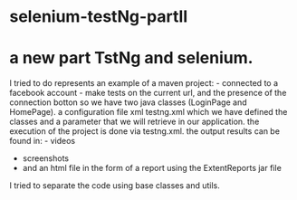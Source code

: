 # selenium-testNg-partII

# a new part TstNg and selenium.

I tried to do
represents an example of a maven project:
    - connected to a facebook account
    - make tests on the current url, and the presence of the connection botton
so we have two java classes (LoginPage and HomePage).
a configuration file xml testng.xml which we have defined the classes and a parameter that we will retrieve in our application.
the execution of the project is done via testng.xml.
the output results can be found in:
    - videos
   - screenshots
   - and an html file in the form of a report using the ExtentReports jar file

I tried to separate the code using base classes and utils.

